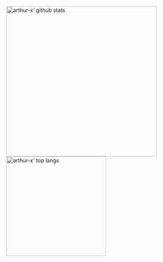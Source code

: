 <div>
<img align="center" width=400 src="https://github-readme-stats.vercel.app/api?username=arthur-x&count_private=true&show_icons=true&theme=radical&bg_color=45,990000,333377&title_color=FF3399&hide_border=true" alt="arthur-x' github stats"/>
<img align="center" width=265 src="https://github-readme-stats.vercel.app/api/top-langs/?username=arthur-x&layout=compact&hide_border=true&langs_count=8&theme=radical&bg_color=45,552266,005599&title_color=FF3399&hide_border=true&custom_title=Most%20Used%20Languages%20(public)" alt="arthur-x' top langs"/>
</div>
